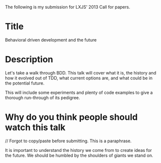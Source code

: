 The following is my submission for LXJS' 2013 Call for papers.

# Title
Behavioral driven development and the future

# Description
Let's take a walk through BDD. This talk will cover what it is, the history and how it evolved out of TDD, what current options are, and what could be in the potential future.

This will include some experiments and plenty of code examples to give a thorough run-through of its pedigree.

# Why do you think people should watch this talk

// Forgot to copy/paste before submitting. This is a paraphrase.

It is important to understand the history we come from to create ideas for the future. We should be humbled by the shoulders of giants we stand on.